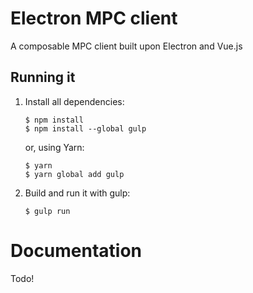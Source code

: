 # Electron MPC client
A composable MPC client built upon Electron and Vue.js

## Running it
1. Install all dependencies:
    ```
    $ npm install
    $ npm install --global gulp
    ```

    or, using Yarn:
    ```
    $ yarn
    $ yarn global add gulp
    ```


2. Build and run it with gulp:
    ```
    $ gulp run
    ```


# Documentation
Todo!